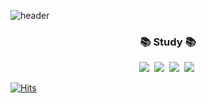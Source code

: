 ![header](https://capsule-render.vercel.app/api?type=waving&color=gradient&height=120&animation=fadeIn&section=footer&text=🦈&fontAlign=70)

<h3 align="center">📚 Study 📚</h3>
<p align="center">
  <img src="https://img.shields.io/badge/Python-3766AB?style=flat-square&logo=Python&logoColor=white"/></a>&nbsp 
  <img src="https://img.shields.io/badge/Node.js-339933?style=flat-square&logo=Node.js&logoColor=white"/></a>&nbsp
  <img src="https://img.shields.io/badge/Mysql-E6B91E?style=flat-square&logo=MySql&logoColor=white"/></a>&nbsp
  <img src="https://img.shields.io/badge/C-2496ED?style=flat-square&logo=C&logoColor=white"/></a>&nbsp
</p>




[![Hits](https://hits.seeyoufarm.com/api/count/incr/badge.svg?url=https%3A%2F%2Fgithub.com%2Fhxx-ny&count_bg=%23000000&title_bg=%2303408C&icon=apple.svg&icon_color=%23FFFFFF&title=hits&edge_flat=false)](https://hits.seeyoufarm.com)
